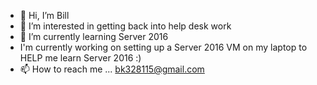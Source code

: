 - 👋 Hi, I’m Bill
- 👀 I’m interested in getting back into help desk work
- 💞️ I’m currently learning Server 2016
- I'm currently working on setting up a Server 2016 VM on my laptop to HELP me learn Server 2016 :)
- 📫 How to reach me ... bk328115@gmail.com

<!---
bk328115/bk328115 is a ✨ special ✨ repository because its `README.md` (this file) appears on your GitHub profile.
You can click the Preview link to take a look at your changes.
--->
